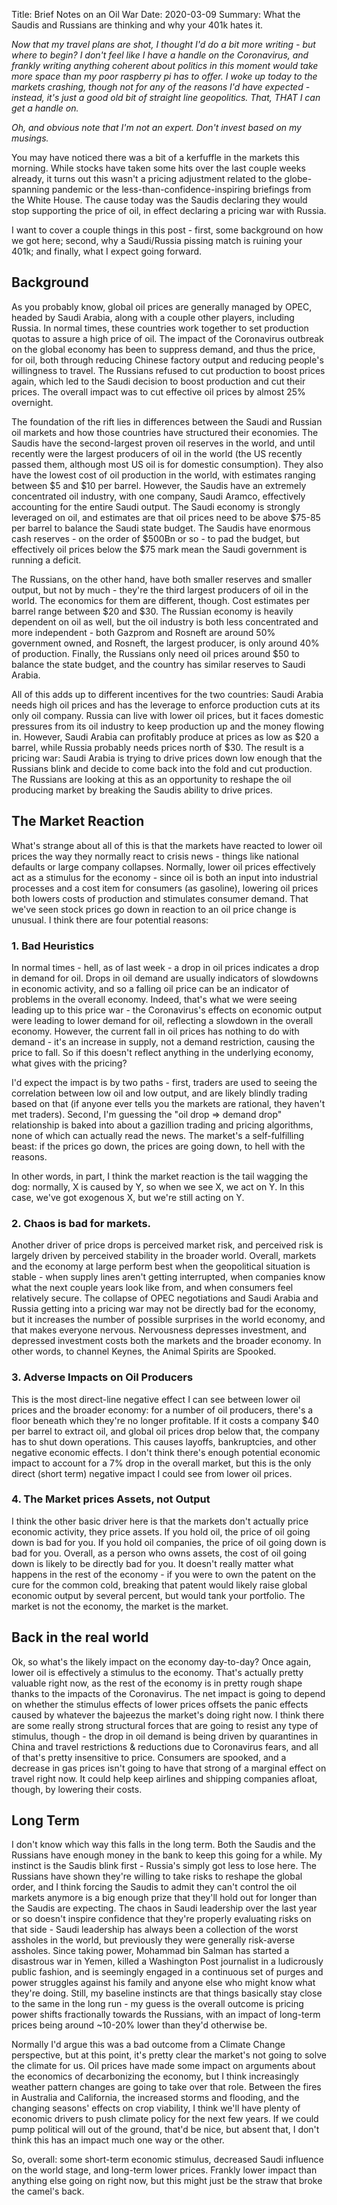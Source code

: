 Title: Brief Notes on an Oil War
Date: 2020-03-09
Summary: What the Saudis and Russians are thinking and why your 401k hates it.

*Now that my travel plans are shot, I thought I'd do a bit more writing - but where to begin? I don't feel like I have a handle on the Coronavirus, and frankly writing anything coherent about politics in this moment would take more space than my poor raspberry pi has to offer. I woke up today to the markets crashing, though not for any of the reasons I'd have expected - instead, it's just a good old bit of straight line geopolitics. That, THAT I can get a handle on.*

*Oh, and obvious note that I'm not an expert. Don't invest based on my musings.*

You may have noticed there was a bit of a kerfuffle in the markets this morning. While stocks have taken some hits over the last couple weeks already, it turns out this wasn't a pricing adjustment related to the globe-spanning pandemic or the less-than-confidence-inspiring briefings from the White House. The cause today was the Saudis declaring they would stop supporting the price of oil, in effect declaring a pricing war with Russia.

I want to cover a couple things in this post - first, some background on how we got here; second, why a Saudi/Russia pissing match is ruining your 401k; and finally, what I expect going forward.

## Background

As you probably know, global oil prices are generally managed by OPEC, headed by Saudi Arabia, along with a couple other players, including Russia. In normal times, these countries work together to set production quotas to assure a high price of oil. The impact of the Coronavirus outbreak on the global economy has been to suppress demand, and thus the price, for oil, both through reducing Chinese factory output and reducing people's willingness to travel. The Russians refused to cut production to boost prices again, which led to the Saudi decision to boost production and cut their prices. The overall impact was to cut effective oil prices by almost 25% overnight.

The foundation of the rift lies in differences between the Saudi and Russian oil markets and how those countries have structured their economies. The Saudis have the second-largest proven oil reserves in the world, and until recently were the largest producers of oil in the world (the US recently passed them, although most US oil is for domestic consumption). They also have the lowest cost of oil production in the world, with estimates ranging between $5 and $10 per barrel. However, the Saudis have an extremely concentrated oil industry, with one company, Saudi Aramco, effectively accounting for the entire Saudi output. The Saudi economy is strongly leveraged on oil, and estimates are that oil prices need to be above $75-85 per barrel to balance the Saudi state budget. The Saudis have enormous cash reserves - on the order of $500Bn or so - to pad the budget, but effectively oil prices below the $75 mark mean the Saudi government is running a deficit.

The Russians, on the other hand, have both smaller reserves and smaller output, but not by much - they're the third largest producers of oil in the world. The economics for them are different, though. Cost estimates per barrel range between $20 and $30. The Russian economy is heavily dependent on oil as well, but the oil industry is both less concentrated and more independent - both Gazprom and Rosneft are around 50% government owned, and Rosneft, the largest producer, is only around 40% of production. Finally, the Russians only need oil prices around $50 to balance the state budget, and the country has similar reserves to Saudi Arabia.

All of this adds up to different incentives for the two countries: Saudi Arabia needs high oil prices and has the leverage to enforce production cuts at its only oil company. Russia can live with lower oil prices, but it faces domestic pressures from its oil industry to keep production up and the money flowing in. However, Saudi Arabia can profitably produce at prices as low as $20 a barrel, while Russia probably needs prices north of $30. The result is a pricing war: Saudi Arabia is trying to drive prices down low enough that the Russians blink and decide to come back into the fold and cut production. The Russians are looking at this as an opportunity to reshape the oil producing market by breaking the Saudis ability to drive prices.

## The Market Reaction
What's strange about all of this is that the markets have reacted to lower oil prices the way they normally react to crisis news - things like national defaults or large company collapses. Normally, lower oil prices effectively act as a stimulus for the economy - since oil is both an input into industrial processes and a cost item for consumers (as gasoline), lowering oil prices both lowers costs of production and stimulates consumer demand. That we've seen stock prices go down in reaction to an oil price change is unusual. I think there are four potential reasons:

### 1. Bad Heuristics
In normal times - hell, as of last week - a drop in oil prices indicates a drop in demand for oil. Drops in oil demand are usually indicators of slowdowns in economic activity, and so a falling oil price can be an indicator of problems in the overall economy. Indeed, that's what we were seeing leading up to this price war - the Coronavirus's effects on economic output were leading to lower demand for oil, reflecting a slowdown in the overall economy. However, the current fall in oil prices has nothing to do with demand - it's an increase in supply, not a demand restriction, causing the price to fall. So if this doesn't reflect anything in the underlying economy, what gives with the pricing?  

I'd expect the impact is by two paths - first, traders are used to seeing the correlation between low oil and low output, and are likely blindly trading based on that (if anyone ever tells you the markets are rational, they haven't met traders). Second, I'm guessing the "oil drop => demand drop" relationship is baked into about a gazillion trading and pricing algorithms, none of which can actually read the news. The market's a self-fulfilling beast: if the prices go down, the prices are going down, to hell with the reasons.

In other words, in part, I think the market reaction is the tail wagging the dog: normally, X is caused by Y, so when we see X, we act on Y. In this case, we've got exogenous X, but we're still acting on Y.

### 2. Chaos is bad for markets.
Another driver of price drops is perceived market risk, and perceived risk is largely driven by perceived stability in the broader world. Overall, markets and the economy at large perform best when the geopolitical situation is stable - when supply lines aren't getting interrupted, when companies know what the next couple years look like from, and when consumers feel relatively secure. The collapse of OPEC negotiations and Saudi Arabia and Russia getting into a pricing war may not be directly bad for the economy, but it increases the number of possible surprises in the world economy, and that makes everyone nervous. Nervousness depresses investment, and depressed investment costs both the markets and the broader economy. In other words, to channel Keynes, the Animal Spirits are Spooked.

### 3. Adverse Impacts on Oil Producers
This is the most direct-line negative effect I can see between lower oil prices and the broader economy: for a number of oil producers, there's a floor beneath which they're no longer profitable. If it costs a company $40 per barrel to extract oil, and global oil prices drop below that, the company has to shut down operations. This causes layoffs, bankruptcies, and other negative economic effects. I don't think there's enough potential economic impact to account for a 7% drop in the overall market, but this is the only direct (short term) negative impact I could see from lower oil prices.

### 4. The Market prices Assets, not Output
I think the other basic driver here is that the markets don't actually price economic activity, they price assets. If you hold oil, the price of oil going down is bad for you. If you hold oil companies, the price of oil going down is bad for you. Overall, as a person who owns assets, the cost of oil going down is likely to be directly bad for you. It doesn't really matter what happens in the rest of the economy - if you were to own the patent on the cure for the common cold, breaking that patent would likely raise global economic output by several percent, but would tank your portfolio. The market is not the economy, the market is the market.

## Back in the real world
Ok, so what's the likely impact on the economy day-to-day? Once again, lower oil is effectively a stimulus to the economy. That's actually pretty valuable right now, as the rest of the economy is in pretty rough shape thanks to the impacts of the Coronavirus. The net impact is going to depend on whether the stimulus effects of lower prices offsets the panic effects caused by whatever the bajeezus the market's doing right now. I think there are some really strong structural forces that are going to resist any type of stimulus, though - the drop in oil demand is being driven by quarantines in China and travel restrictions & reductions due to Coronavirus fears, and all of that's pretty insensitive to price. Consumers are spooked, and a decrease in gas prices isn't going to have that strong of a marginal effect on travel right now. It could help keep airlines and shipping companies afloat, though, by lowering their costs. 

## Long Term
I don't know which way this falls in the long term. Both the Saudis and the Russians have enough money in the bank to keep this going for a while. My instinct is the Saudis blink first - Russia's simply got less to lose here. The Russians have shown they're willing to take risks to reshape the global order, and I think forcing the Saudis to admit they can't control the oil markets anymore is a big enough prize that they'll hold out for longer than the Saudis are expecting. The chaos in Saudi leadership over the last year or so doesn't inspire confidence that they're properly evaluating risks on that side - Saudi leadership has always been a collection of the worst assholes in the world, but previously they were generally risk-averse assholes. Since taking power, Mohammad bin Salman has started a disastrous war in Yemen, killed a Washington Post journalist in a ludicrously public fashion, and is seemingly engaged in a continuous set of purges and power struggles against his family and anyone else who might know what they're doing. Still, my baseline instincts are that things basically stay close to the same in the long run - my guess is the overall outcome is pricing power shifts fractionally towards the Russians, with an impact of long-term prices being around ~10-20% lower than they'd otherwise be.

Normally I'd argue this was a bad outcome from a Climate Change perspective, but at this point, it's pretty clear the market's not going to solve the climate for us. Oil prices have made some impact on arguments about the economics of decarbonizing the economy, but I think increasingly weather pattern changes are going to take over that role. Between the fires in Australia and California, the increased storms and flooding, and the changing seasons' effects on crop viability, I think we'll have plenty of economic drivers to push climate policy for the next few years. If we could pump political will out of the ground, that'd be nice, but absent that, I don't think this has an impact much one way or the other.

So, overall: some short-term economic stimulus, decreased Saudi influence on the world stage, and long-term lower prices. Frankly lower impact than anything else going on right now, but this might just be the straw that broke the camel's back.